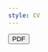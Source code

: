 ```yaml
---
style: CV
---
```


<button type="button" class="btn btn-default btn-lg pull-right" id="buttonpdf">
  <span class="glyphicon glyphicon-list-alt" aria-hidden="true"></span> PDF
</button>

<div id="cv"></div>

<script>
$( document ).ready( function () {
    $( "#cv" ).load( "{{ "cv.html" | relative_path | web_path}}" );
});

$("#buttonpdf").click(function(){
    window.open("cv.pdf");
});

</script>

